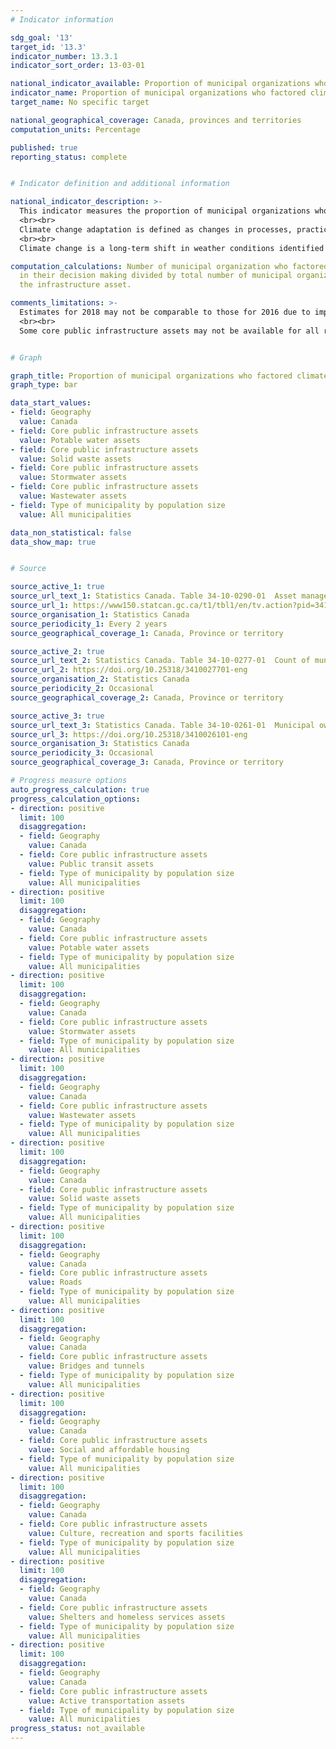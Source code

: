 ```yaml
---
# Indicator information

sdg_goal: '13'
target_id: '13.3'
indicator_number: 13.3.1
indicator_sort_order: 13-03-01

national_indicator_available: Proportion of municipal organizations who factored climate change adaptation into their decision-making process
indicator_name: Proportion of municipal organizations who factored climate change adaptation into their decision-making process
target_name: No specific target

national_geographical_coverage: Canada, provinces and territories
computation_units: Percentage

published: true
reporting_status: complete


# Indicator definition and additional information

national_indicator_description: >-
  This indicator measures the proportion of municipal organizations who factored climate change adapatation into their decision making process, for selected core infrastructure assets.
  <br><br>
  Climate change adaptation is defined as changes in processes, practices, and structures to moderate potential damages or to benefit from opportunities associated with climate change. In 2016, climate change adaptation was defined as anticipating or monitoring climate change and undertaking actions to address the consequences of climate change.
  <br><br>
  Climate change is a long-term shift in weather conditions identified by changes in temperature, precipitation, winds, and other indicators. Climate change can involve both changes in average conditions and changes in variability, including for example, extreme events.

computation_calculations: Number of municipal organization who factored climate change
  in their decision making divided by total number of municipal organization owning
  the infrastructure asset.

comments_limitations: >-
  Estimates for 2018 may not be comparable to those for 2016 due to improved coverage and definitions as well as changes in survey methodology. Estimates for 2022 may not be comparable to those for 2020 due to improved coverage and definitions as well as changes in survey methodology.
  <br><br>
  Some core public infrastructure assets may not be available for all reference periods. Data for shelters and homeless services assets and active transportation assets are only available starting in 2020.


# Graph 

graph_title: Proportion of municipal organizations who factored climate change adaptation into their decision-making process
graph_type: bar

data_start_values:
- field: Geography
  value: Canada
- field: Core public infrastructure assets
  value: Potable water assets
- field: Core public infrastructure assets
  value: Solid waste assets
- field: Core public infrastructure assets
  value: Stormwater assets
- field: Core public infrastructure assets
  value: Wastewater assets
- field: Type of municipality by population size
  value: All municipalities

data_non_statistical: false
data_show_map: true


# Source

source_active_1: true
source_url_text_1: Statistics Canada. Table 34-10-0290-01  Asset management practices of core public infrastructure
source_url_1: https://www150.statcan.gc.ca/t1/tbl1/en/tv.action?pid=3410029001
source_organisation_1: Statistics Canada
source_periodicity_1: Every 2 years
source_geographical_coverage_1: Canada, Province or territory

source_active_2: true
source_url_text_2: Statistics Canada. Table 34-10-0277-01  Count of municipal organization who factored climate change adaptation into decision-making process, by core infrastructure assets, by urban and rural, and population size, Infrastructure Canada, inactive
source_url_2: https://doi.org/10.25318/3410027701-eng
source_organisation_2: Statistics Canada
source_periodicity_2: Occasional
source_geographical_coverage_2: Canada, Province or territory

source_active_3: true
source_url_text_3: Statistics Canada. Table 34-10-0261-01  Municipal ownership of core infrastructure assets, by urban and rural, and population size, Infrastructure Canada, inactive
source_url_3: https://doi.org/10.25318/3410026101-eng
source_organisation_3: Statistics Canada
source_periodicity_3: Occasional
source_geographical_coverage_3: Canada, Province or territory

# Progress measure options
auto_progress_calculation: true
progress_calculation_options:
- direction: positive
  limit: 100
  disaggregation:
  - field: Geography
    value: Canada
  - field: Core public infrastructure assets
    value: Public transit assets
  - field: Type of municipality by population size
    value: All municipalities
- direction: positive
  limit: 100
  disaggregation:
  - field: Geography
    value: Canada
  - field: Core public infrastructure assets
    value: Potable water assets
  - field: Type of municipality by population size
    value: All municipalities
- direction: positive
  limit: 100
  disaggregation:
  - field: Geography
    value: Canada
  - field: Core public infrastructure assets
    value: Stormwater assets
  - field: Type of municipality by population size
    value: All municipalities
- direction: positive
  limit: 100
  disaggregation:
  - field: Geography
    value: Canada
  - field: Core public infrastructure assets
    value: Wastewater assets
  - field: Type of municipality by population size
    value: All municipalities
- direction: positive
  limit: 100
  disaggregation:
  - field: Geography
    value: Canada
  - field: Core public infrastructure assets
    value: Solid waste assets
  - field: Type of municipality by population size
    value: All municipalities
- direction: positive
  limit: 100
  disaggregation:
  - field: Geography
    value: Canada
  - field: Core public infrastructure assets
    value: Roads
  - field: Type of municipality by population size
    value: All municipalities
- direction: positive
  limit: 100
  disaggregation:
  - field: Geography
    value: Canada
  - field: Core public infrastructure assets
    value: Bridges and tunnels
  - field: Type of municipality by population size
    value: All municipalities
- direction: positive
  limit: 100
  disaggregation:
  - field: Geography
    value: Canada
  - field: Core public infrastructure assets
    value: Social and affordable housing
  - field: Type of municipality by population size
    value: All municipalities
- direction: positive
  limit: 100
  disaggregation:
  - field: Geography
    value: Canada
  - field: Core public infrastructure assets
    value: Culture, recreation and sports facilities
  - field: Type of municipality by population size
    value: All municipalities
- direction: positive
  limit: 100
  disaggregation:
  - field: Geography
    value: Canada
  - field: Core public infrastructure assets
    value: Shelters and homeless services assets
  - field: Type of municipality by population size
    value: All municipalities
- direction: positive
  limit: 100
  disaggregation:
  - field: Geography
    value: Canada
  - field: Core public infrastructure assets
    value: Active transportation assets
  - field: Type of municipality by population size
    value: All municipalities
progress_status: not_available
---
```

